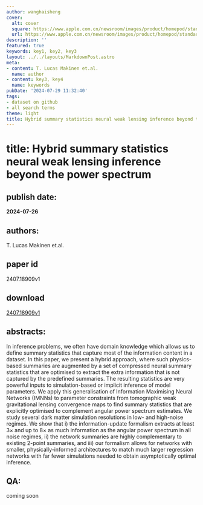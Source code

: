 ```yaml
---
author: wanghaisheng
cover:
  alt: cover
  square: https://www.apple.com.cn/newsroom/images/product/homepod/standard/Apple-HomePod-hero-230118_big.jpg.large_2x.jpg
  url: https://www.apple.com.cn/newsroom/images/product/homepod/standard/Apple-HomePod-hero-230118_big.jpg.large_2x.jpg
description: ''
featured: true
keywords: key1, key2, key3
layout: ../../layouts/MarkdownPost.astro
meta:
- content: T. Lucas Makinen et.al.
  name: author
- content: key3, key4
  name: keywords
pubDate: '2024-07-29 11:32:40'
tags:
- dataset on github
- all search terms
theme: light
title: Hybrid summary statistics neural weak lensing inference beyond the power spectrum
---
```


# title: Hybrid summary statistics neural weak lensing inference beyond the power spectrum 
## publish date: 
**2024-07-26** 
## authors: 
  T. Lucas Makinen et.al. 
## paper id
2407.18909v1
## download
[2407.18909v1](http://arxiv.org/abs/2407.18909v1)
## abstracts:
In inference problems, we often have domain knowledge which allows us to define summary statistics that capture most of the information content in a dataset. In this paper, we present a hybrid approach, where such physics-based summaries are augmented by a set of compressed neural summary statistics that are optimised to extract the extra information that is not captured by the predefined summaries. The resulting statistics are very powerful inputs to simulation-based or implicit inference of model parameters. We apply this generalisation of Information Maximising Neural Networks (IMNNs) to parameter constraints from tomographic weak gravitational lensing convergence maps to find summary statistics that are explicitly optimised to complement angular power spectrum estimates. We study several dark matter simulation resolutions in low- and high-noise regimes. We show that i) the information-update formalism extracts at least $3\times$ and up to $8\times$ as much information as the angular power spectrum in all noise regimes, ii) the network summaries are highly complementary to existing 2-point summaries, and iii) our formalism allows for networks with smaller, physically-informed architectures to match much larger regression networks with far fewer simulations needed to obtain asymptotically optimal inference.
## QA:
coming soon

